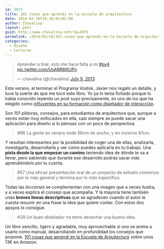 ```yaml
---
id: 2973
title: 101 cosas que aprendí en la escuela de arquitectura
date: 2014-02-10T19:38:01+02:00
author: Chavalina
layout: post
guid: http://www.chavalina.net/?p=2973
permalink: /2014/02/10/101-cosas-que-aprendi-en-la-escuela-de-arquitectura/
categories:
  - Diseño
  - Lecturas
---
```

<blockquote class="twitter-tweet" lang="en">
  <p>
    Aprender a tirar, esto me hace falta a mí <a href="https://twitter.com/search?q=%23pv4&src=hash">#pv4</a> <a href="http://t.co/UsAMNtKUPn">pic.twitter.com/UsAMNtKUPn</a>
  </p>
  
  <p>
    &mdash; chavalina (@chavalina) <a href="https://twitter.com/chavalina/statuses/354679351951892480">July 9, 2013</a>
  </p>
</blockquote>



Este verano, al terminar el Programa Vostok, Javier nos regaló un detalle, y tuve la suerte de que me tocó este libro. Yo ya lo tenía fichado porque lo había conocido leyendo un post suyo precisamente, es uno de los que ha elegido como <a title="26 books that shaped me as an interaction designer - Javier Cañada" href="http://www.vostokstudio.com/blog/2011/01/the-26-books-that-made-me-an-interaction-designer/" target="_blank">influyentes en su formación como diseñador de interacción</a>.

Son 101 píldoras, consejos, para estudiantes de arquitectura que, aunque a veces están muy enfocados en ella, casi siempre se puede sacar una aplicación para diseño si lo piensas con un poco de perspectiva.

> #96 La gente en verano mide 56cm de ancho, y en invierno 61cm.

Y resultan interesantes por la posibilidad de coger una de ellas, analizarla, investigarla, desarrollarla y ver cómo puedes aplicarla en tu trabajo. Una **pista desde la que empezar un camino** teniendo idea de dónde te va a llevar, pero sabiendo que durante ese desarrollo podrás sacar más aprendiéndolo por tu cuenta.

> #57 Una eficaz presentación oral de un proyecto de estudio comienza por lo más general y termina por lo más específico.

Todas las _lecciones_ se complementan con una imagen que a veces ilustra, y a veces explica el consejo que acompaña. Y la mayoría tiene también unas **breves líneas descriptivas** que se agradecen cuando al autor le cuesta resumir en una frase la idea que quiere contar. Con estos dos apoyos lo consigue.

> #28 Un buen diseñador no teme desechar una buena idea.

Un libro sencillo, ligero y agradable, muy aprovechable si uno se anima a usarlo como manual, desarrollando en profundidad los consejos que propone. [101 cosas que aprendí en la Escuela de Arquitectura](http://www.amazon.es/gp/product/8415289219/ref=as_li_ss_tl?ie=UTF8&camp=3626&creative=24822&creativeASIN=8415289219&linkCode=as2&tag=chavadiari-21)<img style="border: none !important; margin: 0px !important;" alt="" src="http://ir-es.amazon-adsystem.com/e/ir?t=chavadiari-21&l=as2&o=30&a=8415289219" width="1" height="1" border="0" /> sobre unos 13€ en Amazon.